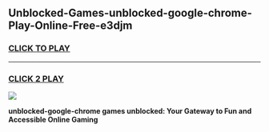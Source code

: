 
## Unblocked-Games-unblocked-google-chrome-Play-Online-Free-e3djm
<h3>
<a href="https://premium76.site?title=unblocked-google-chrome&ref=26A">CLICK TO PLAY</a></h3>
<hr>

<h3>
<a href="https://premium76.site?title=unblocked-google-chrome&ref=26A">CLICK 2 PLAY</a>
  
</h3>

<a href="https://premium76.site?title=unblocked-google-chrome&ref=26A"><img src="https://clearcache.store/games.png"></a>


**unblocked-google-chrome games unblocked: Your Gateway to Fun and Accessible Online Gaming**
